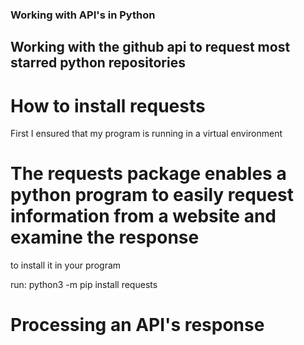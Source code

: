 ### Working with API's in Python 
## Working with the github api to request most starred python repositories 

# How to install requests 
First I ensured that my program is running in a virtual environment 

# The requests package enables a python program to easily request information from a website and examine the response

to install it in your program 

run: python3 -m pip install requests 

# Processing an API's response 
